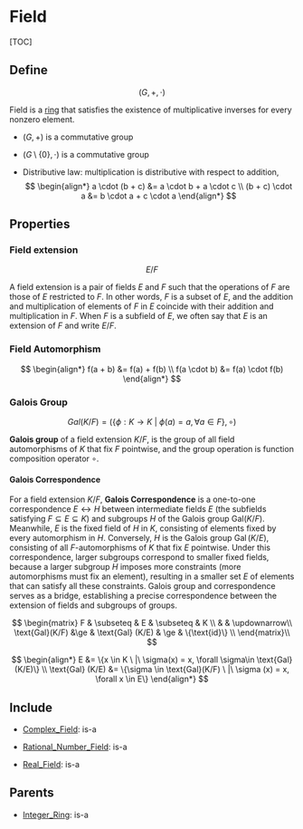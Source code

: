 # Field

[TOC]

## Define

$$
(G, +, \cdot)
$$

Field is a [ring](./Ring.md) that satisfies the existence of multiplicative inverses for every nonzero element.

- $(G, +)$ is a commutative group

- $(G \setminus\{0\}, \cdot)$ is a commutative group

- Distributive law: multiplication is distributive with respect to addition,
  $$
  \begin{align*}
    a \cdot (b + c) &= a \cdot b + a \cdot c  \\
    (b + c) \cdot a &= b \cdot a + c \cdot a
  \end{align*}
  $$

## Properties

### Field extension

$$
E/F
$$

A field extension is a pair of fields $E$ and $F$ such that the operations of $F$ are those of $E$ restricted to $F$. In other words, $F$ is a subset of $E$, and the addition and multiplication of elements of $F$ in $E$ coincide with their addition and multiplication in $F$. When $F$ is a subfield of $E$, we often say that $E$ is an extension of $F$ and write $E/F$.

### Field Automorphism

$$
\begin{align*}
f(a + b) &= f(a) + f(b) \\
f(a \cdot b) &= f(a) \cdot f(b)
\end{align*}
$$



### Galois Group

$$
Gal(K/F) = (\{\phi: K \to K \ |\ \phi(a) = a, \forall a \in F\}, \circ)
$$

**Galois group** of a field extension $K/F$, is the group of all field automorphisms of $K$ that fix $F$ pointwise, and the group operation is function composition operator $\circ$.

#### Galois Correspondence

For a field extension $K/F$, **Galois Correspondence** is a one-to-one correspondence  $E \longleftrightarrow H$ between intermediate fields $E$ (the subfields satisfying $F \subseteq E \subseteq K$) and subgroups $H$ of the Galois group $\text{Gal}(K/F)$. Meanwhile, $E$ is the fixed field of $H$ in $K$, consisting of elements fixed by every automorphism in $H$. Conversely, $H$ is the Galois group $\operatorname{Gal}(K/E)$, consisting of all $F$-automorphisms of $K$ that fix $E$ pointwise. Under this correspondence, larger subgroups correspond to smaller fixed fields, because a larger subgroup $H$ imposes more constraints (more automorphisms must fix an element), resulting in a smaller set $E$ of elements that can satisfy all these constraints. Galois group and correspondence serves as a bridge, establishing a precise correspondence between the  extension of fields and subgroups of groups.

$$
\begin{matrix}
F & \subseteq & E & \subseteq & K \\
& & \updownarrow\\
\text{Gal}(K/F) &\ge & \text{Gal} (K/E) & \ge & \{\text{id}\} \\
\end{matrix}\\
$$

$$
\begin{align*}
E &=  \{x \in K \ |\ \sigma(x) = x, \forall \sigma\in \text{Gal} (K/E)\}  \\
\text{Gal} (K/E) &= \{\sigma \in \text{Gal}(K/F) \ |\ \sigma (x) = x, \forall x \in E\}
\end{align*}
$$

## Include

- [Complex_Field](./Complex_Field.md): is-a

- [Rational_Number_Field](./Rational_Number_Field.md): is-a

- [Real_Field](./Real_Field.md): is-a

## Parents

- [Integer_Ring](./Integer_Ring.md): is-a

